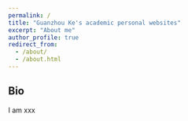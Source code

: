 ```yaml
---
permalink: /
title: "Guanzhou Ke's academic personal websites"
excerpt: "About me"
author_profile: true
redirect_from: 
  - /about/
  - /about.html
---
```


Bio
---
I am xxx

